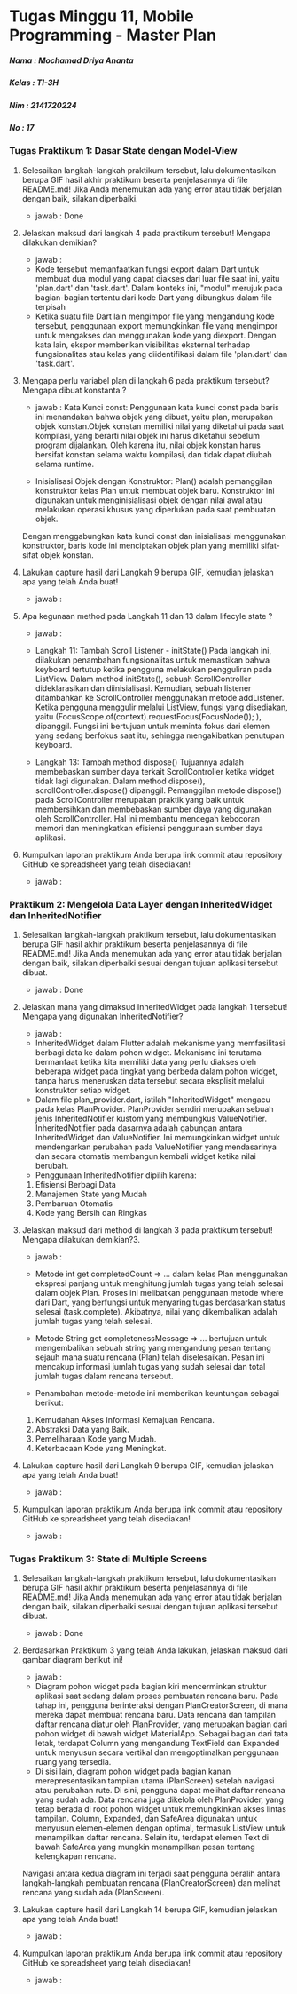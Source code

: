 # Tugas Minggu 11, Mobile Programming - Master Plan

##### Nama  : Mochamad Driya Ananta
##### Kelas : TI-3H
##### Nim   : 2141720224
##### No    : 17

### Tugas Praktikum 1: Dasar State dengan Model-View
1.  Selesaikan langkah-langkah praktikum tersebut, lalu dokumentasikan berupa GIF hasil akhir praktikum beserta penjelasannya di file README.md! Jika Anda menemukan ada yang error atau tidak berjalan dengan baik, silakan diperbaiki.

    - jawab : Done

2. Jelaskan maksud dari langkah 4 pada praktikum tersebut! Mengapa dilakukan demikian?

    - jawab :
    - Kode tersebut memanfaatkan fungsi export dalam Dart untuk membuat dua modul yang dapat diakses dari luar file saat ini, yaitu 'plan.dart' dan 'task.dart'. Dalam konteks ini, "modul" merujuk pada bagian-bagian tertentu dari kode Dart yang dibungkus dalam file terpisah
    - Ketika suatu file Dart lain mengimpor file yang mengandung kode tersebut, penggunaan export memungkinkan file yang mengimpor untuk mengakses dan menggunakan kode yang diexport. Dengan kata lain, ekspor memberikan visibilitas eksternal terhadap fungsionalitas atau kelas yang diidentifikasi dalam file 'plan.dart' dan 'task.dart'.

3. Mengapa perlu variabel plan di langkah 6 pada praktikum tersebut? Mengapa dibuat konstanta ?

    - jawab :
    Kata Kunci const:
    Penggunaan kata kunci const pada baris ini menandakan bahwa objek yang dibuat, yaitu plan, merupakan objek konstan.Objek konstan memiliki nilai yang diketahui pada saat kompilasi, yang berarti nilai objek ini harus diketahui sebelum program dijalankan. Oleh karena itu, nilai objek konstan harus bersifat konstan selama waktu kompilasi, dan tidak dapat diubah selama runtime.

    - Inisialisasi Objek dengan Konstruktor:
    Plan() adalah pemanggilan konstruktor kelas Plan untuk membuat objek baru. Konstruktor ini digunakan untuk menginisialisasi objek dengan nilai awal atau melakukan operasi khusus yang diperlukan pada saat pembuatan objek.
    
    Dengan menggabungkan kata kunci const dan inisialisasi menggunakan konstruktor, baris kode ini menciptakan objek plan yang memiliki sifat-sifat objek konstan. 

4. Lakukan capture hasil dari Langkah 9 berupa GIF, kemudian jelaskan apa yang telah Anda buat!

    - jawab :

5. Apa kegunaan method pada Langkah 11 dan 13 dalam lifecyle state ?

    - jawab :
    - Langkah 11: Tambah Scroll Listener - initState()
    Pada langkah ini, dilakukan penambahan fungsionalitas untuk memastikan bahwa keyboard tertutup ketika pengguna melakukan pengguliran pada ListView. Dalam method initState(), sebuah ScrollController dideklarasikan dan diinisialisasi. Kemudian, sebuah listener ditambahkan ke ScrollController menggunakan metode addListener. Ketika pengguna menggulir melalui ListView, fungsi yang disediakan, yaitu (FocusScope.of(context).requestFocus(FocusNode()); ), dipanggil. Fungsi ini bertujuan untuk meminta fokus dari elemen yang sedang berfokus saat itu, sehingga mengakibatkan penutupan keyboard.

    - Langkah 13: Tambah method dispose()
    Tujuannya adalah membebaskan sumber daya terkait ScrollController ketika widget tidak lagi digunakan. Dalam method dispose(), scrollController.dispose() dipanggil. Pemanggilan metode dispose() pada ScrollController merupakan praktik yang baik untuk membersihkan dan membebaskan sumber daya yang digunakan oleh ScrollController. Hal ini membantu mencegah kebocoran memori dan meningkatkan efisiensi penggunaan sumber daya aplikasi.


6. Kumpulkan laporan praktikum Anda berupa link commit atau repository GitHub ke spreadsheet yang telah disediakan!

    - jawab : 

### Praktikum 2: Mengelola Data Layer dengan InheritedWidget dan InheritedNotifier

1. Selesaikan langkah-langkah praktikum tersebut, lalu dokumentasikan berupa GIF hasil akhir praktikum beserta penjelasannya di file README.md! Jika Anda menemukan ada yang error atau tidak berjalan dengan baik, silakan diperbaiki sesuai dengan tujuan aplikasi tersebut dibuat.

    - jawab : Done

2. Jelaskan mana yang dimaksud InheritedWidget pada langkah 1 tersebut! Mengapa yang digunakan InheritedNotifier?

    - jawab :
    - InheritedWidget dalam Flutter adalah mekanisme yang memfasilitasi berbagi data ke dalam pohon widget. Mekanisme ini terutama bermanfaat ketika kita memiliki data yang perlu diakses oleh beberapa widget pada tingkat yang berbeda dalam pohon widget, tanpa harus meneruskan data tersebut secara eksplisit melalui konstruktor setiap widget.
    - Dalam file plan_provider.dart, istilah "InheritedWidget" mengacu pada kelas PlanProvider. PlanProvider sendiri merupakan sebuah jenis InheritedNotifier kustom yang membungkus ValueNotifier. InheritedNotifier pada dasarnya adalah gabungan antara InheritedWidget dan ValueNotifier. Ini memungkinkan widget untuk mendengarkan perubahan pada ValueNotifier yang mendasarinya dan secara otomatis membangun kembali widget ketika nilai berubah.
    - Penggunaan InheritedNotifier dipilih karena:
    1. Efisiensi Berbagi Data
    2. Manajemen State yang Mudah
    3. Pembaruan Otomatis
    4. Kode yang Bersih dan Ringkas
    
3. Jelaskan maksud dari method di langkah 3 pada praktikum tersebut! Mengapa dilakukan demikian?3. 

    - jawab :
    - Metode int get completedCount => ... dalam kelas Plan menggunakan ekspresi panjang untuk menghitung jumlah tugas yang telah selesai dalam objek Plan. Proses ini melibatkan penggunaan metode where dari Dart, yang berfungsi untuk menyaring tugas berdasarkan status selesai (task.complete). Akibatnya, nilai yang dikembalikan adalah jumlah tugas yang telah selesai.

    - Metode String get completenessMessage => ... bertujuan untuk mengembalikan sebuah string yang mengandung pesan tentang sejauh mana suatu rencana (Plan) telah diselesaikan. Pesan ini mencakup informasi jumlah tugas yang sudah selesai dan total jumlah tugas dalam rencana tersebut.

    - Penambahan metode-metode ini memberikan keuntungan sebagai berikut:
    1. Kemudahan Akses Informasi Kemajuan Rencana.
    2. Abstraksi Data yang Baik.
    3. Pemeliharaan Kode yang Mudah.
    4. Keterbacaan Kode yang Meningkat.

4. Lakukan capture hasil dari Langkah 9 berupa GIF, kemudian jelaskan apa yang telah Anda buat!

    - jawab :
   
5. Kumpulkan laporan praktikum Anda berupa link commit atau repository GitHub ke spreadsheet yang telah disediakan!

    - jawab :   

### Tugas Praktikum 3: State di Multiple Screens

1. Selesaikan langkah-langkah praktikum tersebut, lalu dokumentasikan berupa GIF hasil akhir praktikum beserta penjelasannya di file README.md! Jika Anda menemukan ada yang error atau tidak berjalan dengan baik, silakan diperbaiki sesuai dengan tujuan aplikasi tersebut dibuat.
    
    - jawab : Done

2. Berdasarkan Praktikum 3 yang telah Anda lakukan, jelaskan maksud dari gambar diagram berikut ini!
    
    - jawab :
    - Diagram pohon widget pada bagian kiri mencerminkan struktur aplikasi saat sedang dalam proses pembuatan rencana baru. Pada tahap ini, pengguna berinteraksi dengan PlanCreatorScreen, di mana mereka dapat membuat rencana baru. Data rencana dan tampilan daftar rencana diatur oleh PlanProvider, yang merupakan bagian dari pohon widget di bawah widget MaterialApp. Sebagai bagian dari tata letak, terdapat Column yang mengandung TextField dan Expanded untuk menyusun secara vertikal dan mengoptimalkan penggunaan ruang yang tersedia.
    - Di sisi lain, diagram pohon widget pada bagian kanan merepresentasikan tampilan utama (PlanScreen) setelah navigasi atau perubahan rute. Di sini, pengguna dapat melihat daftar rencana yang sudah ada. Data rencana juga dikelola oleh PlanProvider, yang tetap berada di root pohon widget untuk memungkinkan akses lintas tampilan. Column, Expanded, dan SafeArea digunakan untuk menyusun elemen-elemen dengan optimal, termasuk ListView untuk menampilkan daftar rencana. Selain itu, terdapat elemen Text di bawah SafeArea yang mungkin menampilkan pesan tentang kelengkapan rencana.
    
    Navigasi antara kedua diagram ini terjadi saat pengguna beralih antara langkah-langkah pembuatan rencana (PlanCreatorScreen) dan melihat rencana yang sudah ada (PlanScreen).


3. Lakukan capture hasil dari Langkah 14 berupa GIF, kemudian jelaskan apa yang telah Anda buat! 
    
    - jawab :

4. Kumpulkan laporan praktikum Anda berupa link commit atau repository GitHub ke spreadsheet yang telah disediakan!
 
    - jawab :
